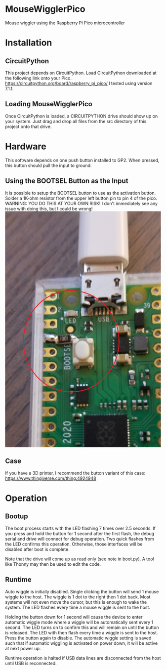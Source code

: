 # MouseWigglerPico
Mouse wiggler using the Raspberry Pi Pico microcontroller

# Installation

## CircuitPython

This project depends on CircuitPython. Load CircuitPython downloaded at the following link onto your Pico.
https://circuitpython.org/board/raspberry_pi_pico/
I tested using version 7.1.1.

## Loading MouseWigglerPico

Once CircuitPython is loaded, a CIRCUITPYTHON drive should show up on your system. Just drag and drop all files from
the src directory of this project onto that drive.

# Hardware

This software depends on one push button installed to GP2. When pressed, this button should pull the input to ground.

## Using the BOOTSEL Button as the Input

It is possible to setup the BOOTSEL button to use as the activation button. Solder a 1K-ohm resistor from the upper
left button pin to pin 4 of the pico.
WARNING: YOU DO THIS AT YOUR OWN RISK! I don't immediately see any issue with doing this, but I could be wrong!
![button](button.jpg?raw=true)

## Case

If you have a 3D printer, I recommend the button variant of this case: https://www.thingiverse.com/thing:4924948

# Operation

## Bootup

The boot process starts with the LED flashing 7 times over 2.5 seconds. If you press and hold the button for 1 second
after the first flash, the debug serial and drive will connect for debug operation. Two quick flashes from the LED 
confirms this operation. Otherwise, those interfaces will be disabled after boot is complete.

Note that the drive will come up as read only (see note in boot.py). A tool like Thonny may then be used to edit the
code.

## Runtime

Auto wiggle is initially disabled. Single clicking the button will send 1 mouse wiggle to the host. The wiggle is 1 dot
to the right then 1 dot back. Most systems will not even move the cursor, but this is enough to wake the system. The
LED flashes every time a mouse wiggle is sent to the host.

Holding the button down for 1 second will cause the device to enter automatic wiggle mode where a wiggle will be
automatically sent every 1 second. The LED turns on to confirm this and will remain on until the button is released.
The LED with then flash every time a wiggle is sent to the host. Press the button again to disable. The automatic
wiggle setting is saved such that if automatic wiggling is activated on power down, it will be active at next power up.

Runtime operation is halted if USB data lines are disconnected from the host until USB is reconnected.